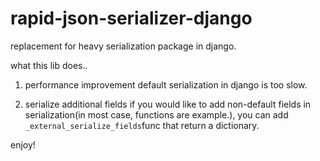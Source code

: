 rapid-json-serializer-django
============================

replacement for heavy serialization package in django.

what this lib does..

1. performance improvement
default serialization in django is too slow.

2. serialize additional fields
if you would like to add non-default fields in serialization(in most case, functions are example.), you can add `_external_serialize_fields`func that return a dictionary.

enjoy!